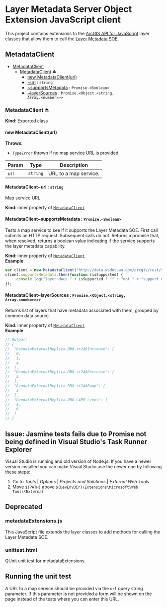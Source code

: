 Layer Metadata Server Object Extension JavaScript client
========================================================

This project contains extensions to the [ArcGIS API for JavaScript] layer classes that allow them to call the [Layer Metadata SOE].

<a name="module_MetadataClient"></a>

## MetadataClient

* [MetadataClient](#module_MetadataClient)
    * [MetadataClient](#exp_module_MetadataClient--MetadataClient) ⏏
        * [new MetadataClient(url)](#new_module_MetadataClient--MetadataClient_new)
        * [~url](#module_MetadataClient--MetadataClient..url) : <code>string</code>
        * [~supportsMetadata](#module_MetadataClient--MetadataClient..supportsMetadata) : <code>Promise.&lt;Boolean&gt;</code>
        * [~layerSources](#module_MetadataClient--MetadataClient..layerSources) : <code>Promise.&lt;Object.&lt;string, Array.&lt;number&gt;&gt;&gt;</code>

<a name="exp_module_MetadataClient--MetadataClient"></a>

### MetadataClient ⏏
**Kind**: Exported class  
<a name="new_module_MetadataClient--MetadataClient_new"></a>

#### new MetadataClient(url)
**Throws**:

- <code>TypeError</code> thrown if no map service URL is provided.


| Param | Type | Description |
| --- | --- | --- |
| url | <code>string</code> | URL to a map service. |

<a name="module_MetadataClient--MetadataClient..url"></a>

#### MetadataClient~url : <code>string</code>
Map service URL

**Kind**: inner property of <code>[MetadataClient](#exp_module_MetadataClient--MetadataClient)</code>  
<a name="module_MetadataClient--MetadataClient..supportsMetadata"></a>

#### MetadataClient~supportsMetadata : <code>Promise.&lt;Boolean&gt;</code>
Tests a map service to see if it supports the Layer Metadata SOE.First call submits an HTTP request. Subsequent calls do not.Returns a promise that, when resolved, returns a boolean valueindicating if the service supports the layer metadata capability.

**Kind**: inner property of <code>[MetadataClient](#exp_module_MetadataClient--MetadataClient)</code>  
**Example**  
```js
var client = new MetadataClient("http://data.wsdot.wa.gov/arcgis/rest/services/Shared/CountyBoundaries/MapServer");client.supportsMetadata.then(function (isSupported) {     console.log("layer does " + isSupported ? "" : "not " + "support metadata");});
```
<a name="module_MetadataClient--MetadataClient..layerSources"></a>

#### MetadataClient~layerSources : <code>Promise.&lt;Object.&lt;string, Array.&lt;number&gt;&gt;&gt;</code>
Returns list of layers that have metadata associated with them,grouped by common data source.

**Kind**: inner property of <code>[MetadataClient](#exp_module_MetadataClient--MetadataClient)</code>  
**Example**  
```js
// Output:// {//  "GeodataExternalReplica.DBO.sr24kIncrease": [//   0,//   1,//   4//  ],//  "GeodataExternalReplica.DBO.sr24kDecrease": [//   2//  ],//  "GeodataExternalReplica.DBO.sr24kRamp": [//   3//  ],//  "GeodataExternalReplica.DBO.LAPR_Lines": [//   5,//   6//  ]// }
```

## Issue: Jasmine tests fails due to Promise not being defined in Visual Studio's Task Runner Explorer ##

Visual Studio is running and old version of Node.js. If you have a newer version installed you can make Visual Studio use the newer one by following these steps:

1. Go to *Tools* | *Options* | *Projects and Solutions* | *External Web Tools*.
2. Move `$(PATH)` above `$(DevEnvDir)\Extensions\Microsoft\Web Tools\External`

Deprecated
----------

### metadataExtensions.js ####

This JavaScript file extends the layer classes to add methods for calling the Layer Metadata SOE.

### unittest.html ####

QUnit unit test for metadataExtensions.

## Running the unit test ##

A URL to a map service should be provided via the `url` query string parameter. If this parameter is not provided a form will be shown on the page instead of the tests where you can enter this URL.

[ArcGIS API for JavaScript]:http://js.arcgis.com
[Layer Metadata SOE]:https://github.com/WSDOT-GIS/LayerMetadataSoe
